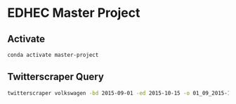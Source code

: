 # EDHEC Master Project

## Activate

``` bash
conda activate master-project
```

## Twitterscraper Query

```bash
twitterscraper volkswagen -bd 2015-09-01 -ed 2015-10-15 -o 01_09_2015-15_10_2015.json
```